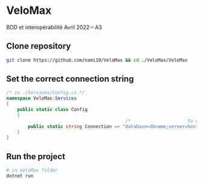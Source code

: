 # VeloMax

BDD et interopérabilité Avril 2022 – A3

## Clone repository

```bash
git clone https://github.com/nami10/VeloMax && cd ./VeloMax/VeloMax
```

## Set the correct connection string
```cs
/* in ./Services/Config.cs */
namespace VeloMax.Services
{
    public static class Config
    {
                                            /*                     to change                   */
        public static string Connection => "database=dbname;server=host;uid=userid;pwd=password";
    }
}
```


## Run the project

```bash
# in VeloMax folder
dotnet run
```

